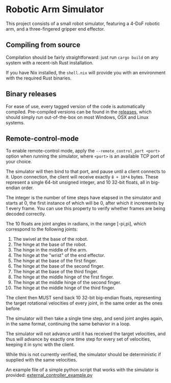# Robotic Arm Simulator

This project consists of a small robot simulator, 
featuring a 4-DoF robotic arm, and a three-fingered gripper end effector.

## Compiling from source

Compilation should be fairly straightforward: just run `cargo build`
 on any system with a recent-ish Rust installation.
 
If you have Nix installed, the `shell.nix` will provide you with an
environment with the required Rust binaries.

## Binary releases

For ease of use, every tagged version of the code is automatically compiled.
Pre-compiled versions can be found in the [releases](https://github.com/werner291/gripper/releases),
which should simply run out-of-the-box on most Windows, OSX and Linux systems.

## Remote-control-mode

To enable remote-control mode, apply the `--remote_control_port <port>` option
when running the simulator, where `<port>` is an available TCP port of your choice.

The simulator will then bind to that port, and pause until a client connects to it.
Upon connection, the client will receive exactly `8 + 10*4` bytes. These represent a
single 64-bit unsigned integer, and 10 32-bit floats, all in big-endian order.

The integer is the number of time steps have elapsed in the simulator and starts at 0, the first instance of which will be 0, after which it increments by 1 every
frame. You can use this property to verify whether frames are being decoded correctly.

The 10 floats are joint angles in radians, in the range [-pi,pi], which correspond to the following joints:

1. The swivel at the base of the robot.
2. The hinge at the base of the robot.
3. The hinge in the middle of the arm.
4. The hinge at the "wrist" of the end effector.
5. The hinge at the base of the first finger.
6. The hinge at the base of the second finger.
7. The hinge at the base of the third finger.
8. The hinge at the middle hinge of the first finger.
9. The hinge at the middle hinge of the second finger.
10. The hinge at the middle hinge of the third finger.

The client then MUST send back 10 32-bit big-endian floats, representing the target
rotational velocities of every joint, in the same order as the ones before.

The simulator will then take a single time step, and send joint angles again, 
in the same format, continuing the same behavior in a loop.

The simulator will not advance until it has received the target velocities,
and thus will advance by exactly one time step for every set of velocities,
keeping it in sync with the client. 

While this is not currently verified,
the simulator should be deterministic if supplied with the same velocities.

An example file of a simple python script that works with the simulator 
is provided: [external_controller_example.py](external_controller_example.py)